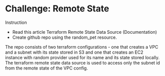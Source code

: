 # Challenge: Remote State

Instruction

- Read this article Terraform Remote State Data Source (Documentation)
- Create github repo using the random_pet resource.

The repo consists of two terraform configurations - one that creates a VPC and a subnet with its state stored in S3 and one that creates an EC2 instance with random provider used for its name and its state stored locally. The terraform remote state data source is used to access only the subnet id from the remote state of the VPC config.
